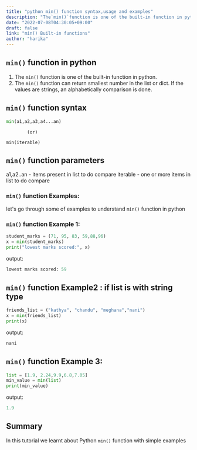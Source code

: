 ```yaml
---
title: "python min() function syntax,usage and examples"
description: "The`min()`function is one of the built-in function in python"
date: "2022-07-08T04:30:05+09:00"
draft: false
link: "min() Built-in functions"
author: "harika"
---
```


## `min()` function in python

1. The `min()` function is one of the built-in function in python. 
2. The `min()` function can return smallest number in the list or dict.
If the values are strings, an alphabetically comparison is done.

## `min()` function  syntax

```python
min(a1,a2,a3,a4...an)
```
            (or)
```
min(iterable)            
```
## `min()` function parameters

a1,a2..an - items present in list to do compare
iterable - one or more items in list to do compare

### `min()` function Examples:

let's go through some of examples to understand `min()` function in python

### `min()` function Example 1:

```python
student_marks = (71, 95, 83, 59,88,96)
x = min(student_marks) 
print("lowest marks scored:", x)
```
output:

```python
lowest marks scored: 59
```
## `min()` function Example2 : if list is with string type

```python
friends_list = ("kathya", "chandu", "meghana","nani")
x = min(friends_list) 
print(x)
```
output:

```python
nani 
```
## `min()` function Example 3:

```python
list = [1.9, 2.24,9.9,6.8,7.05]
min_value = min(list)
print(min_value)
```
output:

```python
1.9
```
## Summary
In this tutorial we learnt about Python `min()` function with simple examples
